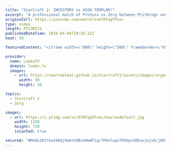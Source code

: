 ```yaml
---
title: "StarCraft 2: INFESTORS vs HIGH TEMPLAR!"
excerpt: "A professional match of Protoss vs Zerg between PtitDrogo and Serral. Subscribe for more videos: http://lowko.tv/youtube More StarCraft 2 casts: https://youtu.be/BfikSEkWzao  Serral is the current World Champion of StarCraft 2. In this game he goes up against PtitDrogo, one of the strongest European"
originalUrl: https://youtube.com/watch?v=EtRFqqTFsec
type: video
length: PT23M21S
publishedDateTime: 2019-04-04T10:55:12Z
heat: 50

featuredContent: "<iframe width=\"800\" height=\"500\" frameborder=\"0\" src=\"https://www.youtube.com/embed/EtRFqqTFsec\" allow=\"accelerometer; autoplay; encrypted-media; gyroscope; picture-in-picture\" allowfullscreen></iframe>"

provider:
  name: LowkoTV
  domain: lowko.tv
  images:
    - url: https://smartableai.github.io/starcraft2/assets/images/organizations/lowko.tv-50x50.jpg
      width: 50
      height: 50

topics:
  - StarCraft 2
  - Zerg

images:
  - url: https://i.ytimg.com/vi/EtRFqqTFsec/maxresdefault.jpg
    width: 1280
    height: 720
    isCached: true

secured: "NMvDs2R27ew19Adj9wbchdBzm9wWT1q/7FHnlopoThhbpxSOEuujejvD/j8033CUhlPQFQH6T9Wygr2UwQHLh5aXogR1WAemyGKr2eOy6fUhXU+6CyEHk3ubOYqFrMnSXFnmiZ99K5yfyTAWLJCD8aCMOT8Q4ZZaWIoLjKxoVM6cqnPtpAg/SofTGaDf9UNcxe+YanP7u9dsjfmhlMy10b1s2rlT9UXFAbp2K+a+XCp5EY4lEGIpMCUcBVKU2Ch5sPtD9wZqPht+3vTgB9Kq4U4xd+ZO1pYZntwNJLAQ/SyUa+4FT8gUGPu473v8qNhSr4poRVnJR/01BoOW5Q/MhFEnUlUzxrWC5PMx5kpnkREVU6QXMmfRBzzFoITE8WZNepeuvfOLGqg2NNZs9EHObSw15k+6GVz9P2YJSeKiXMs=;CyF6AF0cwqfJAV/x9XYJhw=="
---
```


